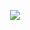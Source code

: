 <p align="center">
  <img src="https://github-readme-streak-stats.herokuapp.com?user=jawadahbab&theme=material-palenight&hide_border=true&card_width=500" />
</p>
